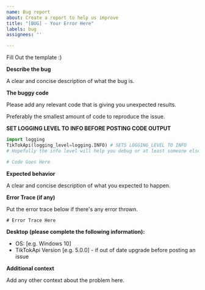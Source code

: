 ```yaml
---
name: Bug report
about: Create a report to help us improve
title: "[BUG] - Your Error Here"
labels: bug
assignees: ''

---
```


Fill Out the template :)

**Describe the bug**

A clear and concise description of what the bug is.

**The buggy code**

Please add any relevant code that is giving you unexpected results.

Preferably the smallest amount of code to reproduce the issue.


**SET LOGGING LEVEL TO INFO BEFORE POSTING CODE OUTPUT**
```py
import logging
TikTokApi(logging_level=logging.INFO) # SETS LOGGING_LEVEL TO INFO
# Hopefully the info level will help you debug or at least someone else on the issue
```

```py
# Code Goes Here
```

**Expected behavior**

A clear and concise description of what you expected to happen.

**Error Trace (if any)**

Put the error trace below if there's any error thrown.
```
# Error Trace Here
```

**Desktop (please complete the following information):**
 - OS: [e.g. Windows 10]
 - TikTokApi Version [e.g. 5.0.0] - if out of date upgrade before posting an issue

**Additional context**

Add any other context about the problem here.

